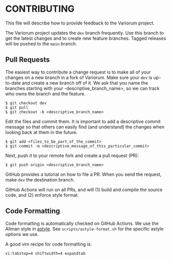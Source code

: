 CONTRIBUTING
============

This file will describe how to provide feedback to the Variorum project.

The Variorum project updates the `dev` branch frequently. Use this
branch to get the latest changes and to create new feature branches. Tagged
releases will be pushed to the `main` branch.


Pull Requests
-------------

The easiest way to contribute a change request is to make all of your changes on
a new branch in a fork of Variorum. Make sure your `dev` is up-to-date and
create a new branch off of it. We ask that you name the branches starting with
your <username>-descriptive_branch_name>, so we can track who owns the branch
and the feature.

    $ git checkout dev
    $ git pull
    $ git checkout -b <descriptive_branch_name>

Edit the files and commit them. It is important to add a descriptive commit
message so that others can easily find (and understand) the changes when
looking back at them in the future.

    $ git add <files_to_be_part_of_the_commit>
    $ git commit -m <descriptive_message_of_this_particular_commit>

Next, push it to your remote fork and create a pull request (PR):

    $ git push origin <descriptive_branch_name>

GitHub provides a tutorial on how to file a PR. When you send the request, make
`dev` the destination branch.

GitHub Actions will run on all PRs, and will (1) build and compile the source
code, and (2) enforce style format.


Code Formatting
---------------

Code formatting is automatically checked on GitHub Actions. We use the Allman
style in [astyle](http://astyle.sourceforge.net/). See
`scripts/astyle-format.sh` for the specific astyle options we use.

A good vim recipe for code formatting is:

    vi:tabstop=4 shiftwidth=4 expandtab
